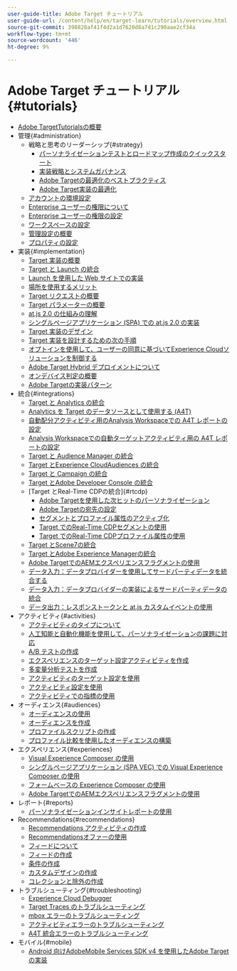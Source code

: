 ```yaml
---
user-guide-title: Adobe Target チュートリアル
user-guide-url: /content/help/en/target-learn/tutorials/overview.html
source-git-commit: 398828af41f4d2a1d7620d8a7d1c290aae2cf34a
workflow-type: tm+mt
source-wordcount: '446'
ht-degree: 9%

---
```



# Adobe Target チュートリアル {#tutorials}

+ [Adobe TargetTutorialsの概要](../overview.md)
+ 管理{#administration}
   + 戦略と思考のリーダーシップ{#strategy}
      + [パーソナライゼーションテストとロードマップ作成のクイックスタート](../strategy/create-personalization-roadmap-testing-plan.md)
      + [実装戦略とシステムガバナンス](../dev101/1.1-implementation-strategy-sys-governance.md)
      + [Adobe Targetの最適化のベストプラクティス](../strategy/target-best-practices-for-optimization.md)
      + [Adobe Target実装の最適化](../strategy/optimize-your-target-implementation.md)
   + [アカウントの環境設定](../administration/set-up-account-preferences.md)
   + [Enterprise ユーザーの権限について](../administration/understanding-enterprise-user-permissions.md)
   + [Enterprise ユーザーの権限の設定](../dev101/1.2-configure-ent-user-permissions.md)
   + [ワークスペースの設定](../administration/set-up-workspaces.md)
   + [管理設定の概要](../dev101/1.3-intro-to-admin-setup.md)
   + [プロパティの設定](../administration/set-up-properties.md)
+ 実装{#implementation}
   + [Target 実装の概要](../dev101/2.1-intro-to-target-implementation.md)
   + [Target と Launch の統合](../dev101/3.1-target-launch.md)
   + [Launch を使用した Web サイトでの実装](https://experienceleague.adobe.com/docs/launch-learn/implementing-in-websites-with-launch/index.html?lang=en)
   + [場所を使用するメリット](../dev101/2.2-benefits-of-locations.md)
   + [Target リクエストの概要](../dev101/2.3-intro-to-target-requests.md)
   + [Target パラメーターの概要](../dev101/2.4-intro-to-target-params.md)
   + [at.js 2.0 の仕組みの理解](../implementation/understanding-how-atjs-20-works.md)
   + [シングルページアプリケーション (SPA) での at.js 2.0 の実装](../implementation/implement-atjs-20-in-a-single-page-application.md)
   + [Target 実装のデザイン](../dev101/2.5-design-target-implementation.md)
   + [Target 実装を設計するための次の手順](../dev101/2.6-next-steps-design-target-implementation.md)
   + [オプトインを使用して、ユーザーの同意に基づいてExperience Cloudソリューションを制御する](https://experienceleague.adobe.com/docs/id-service/using/implementation/opt-in-service/use-opt-in-to-control-experience-cloud-activities-based-on-user-consent.html?lang=en)
   + [Adobe Target Hybrid デプロイメントについて](../implementation/hybrid-deployment.md)
   + [オンデバイス判定の概要](../implementation/on-device-decisioning-overview.md)
   + [Adobe Targetの実装パターン](../implementation/implementation-patterns-for-adobe-target.md)
+ 統合{#integrations}
   + [Target と Analytics の統合](../dev101/3.2-target-analytics.md)
   + [Analytics を Target のデータソースとして使用する (A4T)](../integrations/use-analytics-as-a-data-source-a4t.md)
   + [自動配分アクティビティ用のAnalysis Workspaceでの A4T レポートの設定](../integrations/set-up-a4t-reports-in-analysis-workspace-for-auto-allocate-activities.md)
   + [Analysis Workspaceでの自動ターゲットアクティビティ用の A4T レポートの設定](../integrations/set-up-a4t-reports-in-analysis-workspace-for-auto-target-activities.md)
   + [Target と Audience Manager の統合](../dev101/3.3-target-dmp.md)
   + [Target とExperience CloudAudiences の統合](../dev101/3.4-target-exc-audiences.md)
   + [Target と Campaign の統合](../dev101/3.6-target-campaign.md)
   + [Target とAdobe Developer Console の統合](../dev101/3.7-target-io.md)
   + [Target とReal-Time CDPの統合]{#rtcdp}
      + [Adobe Targetを使用した次ヒットのパーソナライゼーション](../integrations/rtcdp/next-hit-personalization.md)
      + [Adobe Targetの宛先の設定](../integrations/rtcdp/configure-the-target-destination.md)
      + [セグメントとプロファイル属性のアクティブ化](../integrations/rtcdp/activate-segments-and-profile-attributes.md)
      + [Target でのReal-Time CDPセグメントの使用](../integrations/rtcdp/use-rtcdp-segments-in-target.md)
      + [Target でのReal-Time CDPプロファイル属性の使用](../integrations/rtcdp/use-rtcdp-profile-attributes-in-target.md)
   + [Target とScene7の統合](../dev101/3.8-target-scene7.md)
   + [Target とAdobe Experience Managerの統合](../dev101/3.5-target-aem.md)
   + [Adobe TargetでのAEMエクスペリエンスフラグメントの使用](https://helpx.adobe.com/experience-manager/kt/sites/using/experience-fragment-target-offer-feature-video-use.html)
   + [データ入力：データプロバイダーを使用してサードパーティデータを統合する](../integrations/use-data-providers-to-integrate-third-party-data.md)
   + [データ入力：データプロバイダーの実装によるサードパーティデータの統合](../integrations/implement-data-providers-to-integrate-third-party-data.md)
   + [データ出力：レスポンストークンと at.js カスタムイベントの使用](../integrations/use-response-tokens-and-atjs-custom-events.md)
+ アクティビティ{#activities}
   + [アクティビティのタイプについて](../activities/understanding-the-types-of-activities.md)
   + [人工知能と自動化機能を使用して、パーソナライゼーションの課題に対応](../activities/use-the-artificial-intelligence-and-automation-capabilities-to-meet-the-challenges-of-personalization.md)
   + [A/B テストの作成](../activities/create-ab-tests.md)
   + [エクスペリエンスのターゲット設定アクティビティを作成](../activities/create-experience-targeting-activities.md)
   + [多変量分析テストを作成](../activities/create-multivariate-tests.md)
   + [アクティビティのターゲット設定を使用](../activities/use-activity-targeting.md)
   + [アクティビティ設定を使用](../activities/use-activity-settings.md)
   + [アクティビティでの指標の使用](../activities/use-metrics-in-activities.md)
+ オーディエンス{#audiences}
   + [オーディエンスの使用](../audiences/use-audiences.md)
   + [オーディエンスを作成](../audiences/create-audiences.md)
   + [プロファイルスクリプトの作成](../audiences/create-profile-scripts.md)
   + [プロファイル比較を使用したオーディエンスの構築](../audiences/use-profile-comparison-to-build-audiences.md)
+ エクスペリエンス{#experiences}
   + [Visual Experience Composer の使用](../experiences/use-the-visual-experience-composer.md)
   + [シングルページアプリケーション (SPA VEC) での Visual Experience Composer の使用](../experiences/use-the-visual-experience-composer-for-single-page-applications.md)
   + [フォームベースの Experience Composer の使用](../experiences/use-the-form-based-experience-composer.md)
   + [Adobe TargetでのAEMエクスペリエンスフラグメントの使用](https://helpx.adobe.com/experience-manager/kt/sites/using/experience-fragment-target-offer-feature-video-use.html)
+ レポート{#reports}
   + [パーソナライゼーションインサイトレポートの使用](../reports/use-the-personalization-insights-reports.md)
+ Recommendations{#recommendations}
   + [Recommendations アクティビティの作成](../recommendations/create-a-recommendations-activity.md)
   + [Recommendationsオファーの使用](../recommendations/use-recommendations-offers.md)
   + [フィードについて](../recommendations/understanding-feeds.md)
   + [フィードの作成](../recommendations/create-a-feed.md)
   + [条件の作成](../recommendations/create-criteria.md)
   + [カスタムデザインの作成](../recommendations/create-custom-designs.md)
   + [コレクションと除外の作成](../recommendations/create-collections-and-exclusions.md)
+ トラブルシューティング{#troubleshooting}
   + [Experience Cloud Debugger](../troubleshooting/troubleshoot-with-the-experience-cloud-debugger.md)
   + [Target Traces のトラブルシューティング](../troubleshooting/troubleshoot-with-target-traces.md)
   + [mbox エラーのトラブルシューティング](../dev101/4.1-troubleshoot-mbox-errors.md)
   + [アクティビティエラーのトラブルシューティング](../dev101/4.2-troubleshoot-activity-errors.md)
   + [A4T 統合エラーのトラブルシューティング](../dev101/4.3-troubleshoot-integration-errors.md)
+ モバイル{#mobile}
   + [Android 向けAdobeMobile Services SDK v4 を使用したAdobe Targetの実装](../mobile-v4/overview.md)
